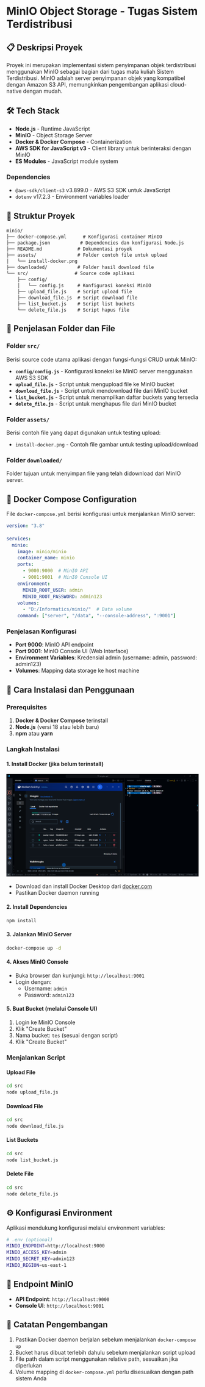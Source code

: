 # MinIO Object Storage - Tugas Sistem Terdistribusi

## 📋 Deskripsi Proyek

Proyek ini merupakan implementasi sistem penyimpanan objek terdistribusi menggunakan MinIO sebagai bagian dari tugas mata kuliah Sistem Terdistribusi. MinIO adalah server penyimpanan objek yang kompatibel dengan Amazon S3 API, memungkinkan pengembangan aplikasi cloud-native dengan mudah.

## 🛠️ Tech Stack

- **Node.js** - Runtime JavaScript
- **MinIO** - Object Storage Server
- **Docker & Docker Compose** - Containerization
- **AWS SDK for JavaScript v3** - Client library untuk berinteraksi dengan MinIO
- **ES Modules** - JavaScript module system

### Dependencies

- `@aws-sdk/client-s3` v3.899.0 - AWS S3 SDK untuk JavaScript
- `dotenv` v17.2.3 - Environment variables loader

## 📁 Struktur Proyek

```text
minio/
├── docker-compose.yml      # Konfigurasi container MinIO
├── package.json           # Dependencies dan konfigurasi Node.js
├── README.md             # Dokumentasi proyek
├── assets/               # Folder contoh file untuk upload
│   └── install-docker.png
├── downloaded/           # Folder hasil download file
└── src/                 # Source code aplikasi
    ├── config/
    │   └── config.js     # Konfigurasi koneksi MinIO
    ├── upload_file.js    # Script upload file
    ├── download_file.js  # Script download file
    ├── list_bucket.js    # Script list buckets
    └── delete_file.js    # Script hapus file
```

## 📂 Penjelasan Folder dan File

### Folder `src/`

Berisi source code utama aplikasi dengan fungsi-fungsi CRUD untuk MinIO:

- **`config/config.js`** - Konfigurasi koneksi ke MinIO server menggunakan AWS S3 SDK
- **`upload_file.js`** - Script untuk mengupload file ke MinIO bucket
- **`download_file.js`** - Script untuk mendownload file dari MinIO bucket
- **`list_bucket.js`** - Script untuk menampilkan daftar buckets yang tersedia
- **`delete_file.js`** - Script untuk menghapus file dari MinIO bucket

### Folder `assets/`

Berisi contoh file yang dapat digunakan untuk testing upload:

- `install-docker.png` - Contoh file gambar untuk testing upload/download

### Folder `downloaded/`

Folder tujuan untuk menyimpan file yang telah didownload dari MinIO server.

## 🐳 Docker Compose Configuration

File `docker-compose.yml` berisi konfigurasi untuk menjalankan MinIO server:

```yaml
version: "3.8"

services:
  minio:
    image: minio/minio
    container_name: minio
    ports:
      - 9000:9000  # MinIO API
      - 9001:9001  # MinIO Console UI
    environment:
      MINIO_ROOT_USER: admin
      MINIO_ROOT_PASSWORD: admin123
    volumes:
      - "D:/Informatics/minio/"  # Data volume
    command: ["server", "/data", "--console-address", ":9001"]
```

### Penjelasan Konfigurasi

- **Port 9000**: MinIO API endpoint
- **Port 9001**: MinIO Console UI (Web Interface)
- **Environment Variables**: Kredensial admin (username: admin, password: admin123)
- **Volumes**: Mapping data storage ke host machine

## 🚀 Cara Instalasi dan Penggunaan

### Prerequisites

1. **Docker & Docker Compose** terinstall
2. **Node.js** (versi 18 atau lebih baru)
3. **npm** atau **yarn**

### Langkah Instalasi

#### 1. Install Docker (jika belum terinstall)

![Docker Installation](assets/install-docker.png)

- Download dan install Docker Desktop dari [docker.com](https://docker.com)
- Pastikan Docker daemon running

#### 2. Install Dependencies

```bash
npm install
```

#### 3. Jalankan MinIO Server

```bash
docker-compose up -d
```

#### 4. Akses MinIO Console

- Buka browser dan kunjungi: `http://localhost:9001`
- Login dengan:
  - Username: `admin`
  - Password: `admin123`

#### 5. Buat Bucket (melalui Console UI)

1. Login ke MinIO Console
2. Klik "Create Bucket"
3. Nama bucket: `tes` (sesuai dengan script)
4. Klik "Create Bucket"

### Menjalankan Script

#### Upload File

```bash
cd src
node upload_file.js
```

#### Download File

```bash
cd src
node download_file.js
```

#### List Buckets

```bash
cd src
node list_bucket.js
```

#### Delete File

```bash
cd src
node delete_file.js
```

## ⚙️ Konfigurasi Environment

Aplikasi mendukung konfigurasi melalui environment variables:

```bash
# .env (optional)
MINIO_ENDPOINT=http://localhost:9000
MINIO_ACCESS_KEY=admin
MINIO_SECRET_KEY=admin123
MINIO_REGION=us-east-1
```

## 🔗 Endpoint MinIO

- **API Endpoint**: `http://localhost:9000`
- **Console UI**: `http://localhost:9001`

## 📝 Catatan Pengembangan

1. Pastikan Docker daemon berjalan sebelum menjalankan `docker-compose up`
2. Bucket harus dibuat terlebih dahulu sebelum menjalankan script upload
3. File path dalam script menggunakan relative path, sesuaikan jika diperlukan
4. Volume mapping di `docker-compose.yml` perlu disesuaikan dengan path sistem Anda
